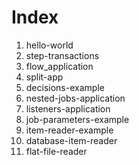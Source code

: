 # Index

1. hello-world
2. step-transactions
3. flow_application
4. split-app
5. decisions-example
6. nested-jobs-application
7. listeners-application
8. job-parameters-example
9. item-reader-example
10. database-item-reader
11. flat-file-reader